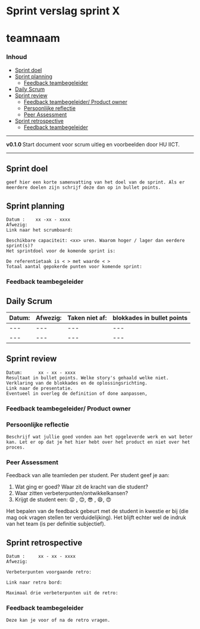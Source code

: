 # Sprint verslag sprint X [](title-id) <!-- omit in toc -->
# teamnaam <!-- omit in toc -->

### Inhoud[](toc-id)
- [Sprint doel](#sprint-doel)
- [Sprint planning](#sprint-planning)
  - [Feedback teambegeleider](#feedback-teambegeleider)
- [Daily Scrum](#daily-scrum)
- [Sprint review](#sprint-review)
  - [Feedback teambegeleider/ Product owner](#feedback-teambegeleider-product-owner)
  - [Persoonlijke reflectie](#persoonlijke-reflectie)
  - [Peer Assessment](#peer-assessment)
- [Sprint retrospective](#sprint-retrospective)
  - [Feedback teambegeleider](#feedback-teambegeleider-1)



---

**v0.1.0 [](version-id)** Start document voor scrum uitleg en voorbeelden door HU IICT[](author-id).

---

## Sprint doel
    geef hier een korte samenvatting van het doel van de sprint. Als er meerdere doelen zijn schrijf deze dan op in bullet points. 

## Sprint planning 
    Datum :    xx -xx - xxxx
    Afwezig:
    Link naar het scrumboard:
    
    Beschikbare capaciteit: <xx> uren. Waarom hoger / lager dan eerdere sprint(s)? 
    Het sprintdoel voor de komende sprint is: 
    
    De referentietaak is < > met waarde < > 
    Totaal aantal gepokerde punten voor komende sprint: 

### Feedback teambegeleider

## Daily Scrum

  |  Datum: |  Afwezig: |  Taken niet af: | blokkades in bullet points |
  |  --- | --- | --- | --- |
  |  --- | --- | --- | --- |
  |  --- | --- | --- | --- |

## Sprint review
    Datum:      xx - xx - xxxx
    Resultaat in bullet points. Welke story's gehaald welke niet.
    Verklaring van de blokkades en de oplossingsrichting. 
    Link naar de presentatie.
    Eventueel in overleg de definition of done aanpassen,

### Feedback teambegeleider/ Product owner

### Persoonlijke reflectie
    Beschrijf wat jullie goed vonden aan het opgeleverde werk en wat beter kan. Let er op dat je het hier hebt over het product en niet over het proces. 

### Peer Assessment
  Feedback van alle teamleden per student.
  Per student geef je aan:
   1) Wat ging er goed? Waar zit de kracht van die student?
   2) Waar zitten verbeterpunten/ontwikkelkansen?
   3) Krijgt de student een: 
  😟 , 😊, 😎 , 😄, 😍

Het bepalen van de feedback gebeurt met de student in kwestie er bij (die mag ook vragen stellen ter verduidelijking). Het blijft echter wel de indruk van het team (is per definitie subjectief). 


## Sprint retrospective
    Datum :     xx - xx - xxxx
    Afwezig:  

    Verbeterpunten voorgaande retro:

    Link naar retro bord:

    Maximaal drie verbeterpunten uit de retro: 

    
### Feedback teambegeleider
    Deze kan je voor of na de retro vragen. 


